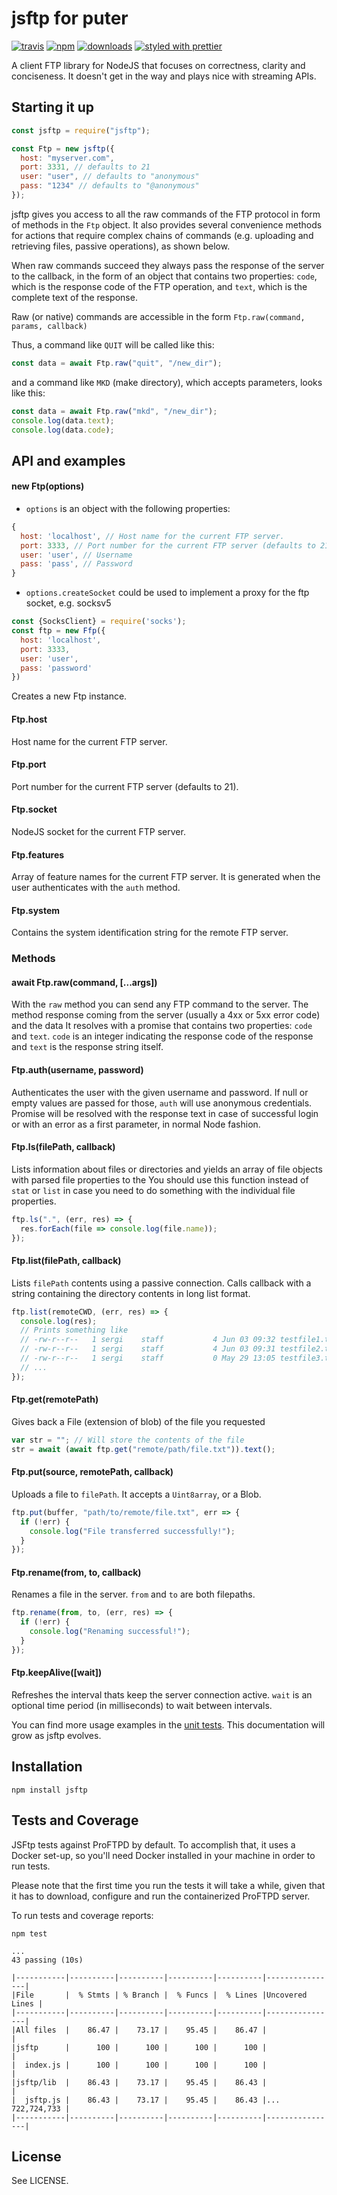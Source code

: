 # jsftp for puter

[![travis][travis-image]][travis-url] [![npm][npm-image]][npm-url]
[![downloads][downloads-image]][downloads-url]
[![styled with prettier](https://img.shields.io/badge/styled_with-prettier-ff69b4.svg)](https://github.com/prettier/prettier)

[travis-image]: https://img.shields.io/travis/sergi/jsftp.svg?style=flat
[travis-url]: https://travis-ci.org/sergi/jsftp
[npm-image]: https://img.shields.io/npm/v/jsftp.svg?style=flat
[npm-url]: https://npmjs.org/package/jsftp
[downloads-image]: https://img.shields.io/npm/dm/jsftp.svg?style=flat
[downloads-url]: https://npmjs.org/package/jsftp(https://github.com/prettier/prettier)

A client FTP library for NodeJS that focuses on correctness, clarity and
conciseness. It doesn't get in the way and plays nice with streaming APIs.

## Starting it up

```javascript
const jsftp = require("jsftp");

const Ftp = new jsftp({
  host: "myserver.com",
  port: 3331, // defaults to 21
  user: "user", // defaults to "anonymous"
  pass: "1234" // defaults to "@anonymous"
});
```

jsftp gives you access to all the raw commands of the FTP protocol in form of
methods in the `Ftp` object. It also provides several convenience methods for
actions that require complex chains of commands (e.g. uploading and retrieving
files, passive operations), as shown below.

When raw commands succeed they always pass the response of the server to the
callback, in the form of an object that contains two properties: `code`, which
is the response code of the FTP operation, and `text`, which is the complete
text of the response.

Raw (or native) commands are accessible in the form `Ftp.raw(command, params, callback)`

Thus, a command like `QUIT` will be called like this:

```javascript
const data = await Ftp.raw("quit", "/new_dir");
```

and a command like `MKD` (make directory), which accepts parameters, looks like
this:

```javascript
const data = await Ftp.raw("mkd", "/new_dir");
console.log(data.text); 
console.log(data.code);
```

## API and examples

#### new Ftp(options)

* `options` is an object with the following properties:

```javascript
{
  host: 'localhost', // Host name for the current FTP server.
  port: 3333, // Port number for the current FTP server (defaults to 21).
  user: 'user', // Username
  pass: 'pass', // Password
}
```

* `options.createSocket` could be used to implement a proxy for the ftp socket, e.g. socksv5

```javascript
const {SocksClient} = require('socks');
const ftp = new Ffp({
  host: 'localhost',
  port: 3333,
  user: 'user',
  pass: 'password'
})
```

Creates a new Ftp instance.

#### Ftp.host

Host name for the current FTP server.

#### Ftp.port

Port number for the current FTP server (defaults to 21).

#### Ftp.socket

NodeJS socket for the current FTP server.

#### Ftp.features

Array of feature names for the current FTP server. It is generated when the user
authenticates with the `auth` method.

#### Ftp.system

Contains the system identification string for the remote FTP server.

### Methods

#### await Ftp.raw(command, [...args])

With the `raw` method you can send any FTP command to the server. The method
response coming from the server (usually a 4xx or 5xx error code) and the data
It resolves with a promise that contains two properties: `code` and `text`. `code` is an
integer indicating the response code of the response and `text` is the response
string itself.

#### Ftp.auth(username, password)

Authenticates the user with the given username and password. If null or empty
values are passed for those, `auth` will use anonymous credentials. Promise will be resolved with the response text in case of successful login or with an
error as a first parameter, in normal Node fashion.

#### Ftp.ls(filePath, callback)

Lists information about files or directories and yields an array of file objects
with parsed file properties to the You should use this function
instead of `stat` or `list` in case you need to do something with the individual
file properties.

```javascript
ftp.ls(".", (err, res) => {
  res.forEach(file => console.log(file.name));
});
```

#### Ftp.list(filePath, callback)

Lists `filePath` contents using a passive connection. Calls callback with a
string containing the directory contents in long list format.

```javascript
ftp.list(remoteCWD, (err, res) => {
  console.log(res);
  // Prints something like
  // -rw-r--r--   1 sergi    staff           4 Jun 03 09:32 testfile1.txt
  // -rw-r--r--   1 sergi    staff           4 Jun 03 09:31 testfile2.txt
  // -rw-r--r--   1 sergi    staff           0 May 29 13:05 testfile3.txt
  // ...
});
```

#### Ftp.get(remotePath)

Gives back a File (extension of blob) of the file you requested

```javascript
var str = ""; // Will store the contents of the file
str = await (await ftp.get("remote/path/file.txt")).text();
```

#### Ftp.put(source, remotePath, callback)

Uploads a file to `filePath`. It accepts a `Uint8array`, or a Blob.

```javascript
ftp.put(buffer, "path/to/remote/file.txt", err => {
  if (!err) {
    console.log("File transferred successfully!");
  }
});
```

#### Ftp.rename(from, to, callback)

Renames a file in the server. `from` and `to` are both filepaths.

```javascript
ftp.rename(from, to, (err, res) => {
  if (!err) {
    console.log("Renaming successful!");
  }
});
```

#### Ftp.keepAlive([wait])

Refreshes the interval thats keep the server connection active. `wait` is an
optional time period (in milliseconds) to wait between intervals.

You can find more usage examples in the
[unit tests](https://github.com/sergi/jsftp/blob/master/test/jsftp_test.js).
This documentation will grow as jsftp evolves.

<!-- ## Debugging

In order to enable debug mode in a FTP connection, a `debugMode` parameter can
be used in the constructors's config object:

```javascript
var Ftp = new JSFtp({
  host: "myserver.com",
  port: 3331,
  user: "user",
  pass: "1234",
  debugMode: true
});
```

It can also be activated or deactivated by calling the `setDebugMode` method:

```javascript
Ftp.setDebugMode(true); // Debug Mode on
Ftp.setDebugMode(false); // Debug mode off
```

If the debug mode is on, the jsftp instance will emit `jsftp_debug` events with
two parameters: the first is the type of the event and the second and object
including data related to the event. There are 3 possible types of events:

* `response` events: These are response from the FTP server to the user's FTP
  commands

* `user_command` events: These are commands that the user issues to the FTP
  server.

* `event:{event name}` events: These are other events mostly related to the
  server connection, such as `timeout`, `connect` or `disconnect`. For example,
  a timeout event will have the name `event:timeout`.

In order to react to print all debug events (for example), we would listen to
the debug messages like this:

```javascript
Ftp.on("jsftp_debug", function(eventType, data) {
  console.log("DEBUG: ", eventType);
  console.log(JSON.stringify(data, null, 2));
});
``` -->

## Installation

    npm install jsftp

## Tests and Coverage

JSFtp tests against ProFTPD by default. To accomplish that, it uses a Docker set-up, so you'll need Docker installed in your machine in order to run tests.

Please note that the first time you run the tests it will take a while, given that it has to download, configure and run the containerized ProFTPD server.

To run tests and coverage reports:

    npm test

    ...
    43 passing (10s)

    |-----------|----------|----------|----------|----------|----------------|
    |File       |  % Stmts | % Branch |  % Funcs |  % Lines |Uncovered Lines |
    |-----------|----------|----------|----------|----------|----------------|
    |All files  |    86.47 |    73.17 |    95.45 |    86.47 |                |
    |jsftp      |      100 |      100 |      100 |      100 |                |
    |  index.js |      100 |      100 |      100 |      100 |                |
    |jsftp/lib  |    86.43 |    73.17 |    95.45 |    86.43 |                |
    |  jsftp.js |    86.43 |    73.17 |    95.45 |    86.43 |... 722,724,733 |
    |-----------|----------|----------|----------|----------|----------------|

## License

See LICENSE.
